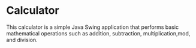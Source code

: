 # Calculator
This calculator is a simple Java Swing application that performs basic mathematical operations such as addition, subtraction, multiplication,mod, and division.
